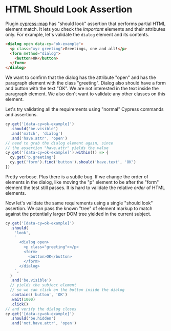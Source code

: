 # HTML Should Look Assertion

Plugin [cypress-map](https://github.com/bahmutov/cypress-map) has "should look" assertion that performs partial HTML element match. It lets you check the _important_ elements and their attributes only. For example, let's validate the `dialog` element and its contents.

<!-- fiddle Should look assertion -->

```html
<dialog open data-cy="ok-example">
  <p class="xyz greeting">Greetings, one and all!</p>
  <form method="dialog">
    <button>OK</button>
  </form>
</dialog>
```

We want to confirm that the dialog has the attribute "open" and has the paragraph element with the class "greeting". Dialog also should have a form and button with the text "OK". We are not interested in the text inside the paragraph element. We also don't want to validate any other classes on this element.

Let's try validating all the requirements using "normal" Cypress commands and assertions.

```js hide
cy.get('[data-cy=ok-example]')
  .should('be.visible')
  .and('match', 'dialog')
  .and('have.attr', 'open')
// need to grab the dialog element again, since
// the assertion "have.attr" yields the value
cy.get('[data-cy=ok-example]').within(() => {
  cy.get('p.greeting')
  cy.get('form').find('button').should('have.text', 'OK')
})
```

Pretty verbose. Plus there is a subtle bug. If we change the order of elements in the dialog, like moving the "p" element to be after the "form" element the test still passes. It is hard to validate the relative _order_ of HTML elements.

Now let's validate the same requirements using a single "should look" assertion. We can pass the known "tree" of element markup to match against the potentially larger DOM tree yielded in the current subject.

```js hide
cy.get('[data-cy=ok-example]')
  .should(
    'look',
    `
      <dialog open>
        <p class="greeting"></p>
        <form>
          <button>OK</button>
        </form>
      </dialog>
    `,
  )
  .and('be.visible')
  // yields the subject element
  // so we can click on the button inside the dialog
  .contains('button', 'OK')
  .wait(1000)
  .click()
// and verify the dialog closes
cy.get('[data-cy=ok-example]')
  .should('be.hidden')
  .and('not.have.attr', 'open')
```

<!-- fiddle-end -->

